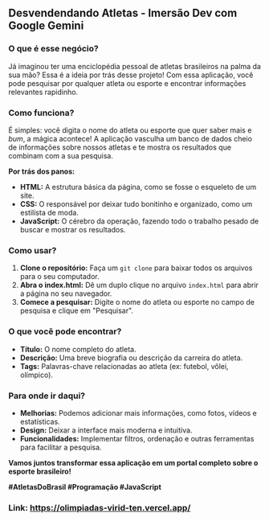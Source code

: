 ## Desvendendando Atletas - Imersão Dev com Google Gemini

### **O que é esse negócio?**

Já imaginou ter uma enciclopédia pessoal de atletas brasileiros na palma da sua mão?  Essa é a ideia por trás desse projeto! Com essa aplicação, você pode pesquisar por qualquer atleta ou esporte e encontrar informações relevantes rapidinho. 

### **Como funciona?**

É simples: você digita o nome do atleta ou esporte que quer saber mais e *bum*, a mágica acontece! A aplicação vasculha um banco de dados cheio de informações sobre nossos atletas e te mostra os resultados que combinam com a sua pesquisa.

**Por trás dos panos:**

* **HTML:** A estrutura básica da página, como se fosse o esqueleto de um site.
* **CSS:** O responsável por deixar tudo bonitinho e organizado, como um estilista de moda.
* **JavaScript:** O cérebro da operação, fazendo todo o trabalho pesado de buscar e mostrar os resultados.

### **Como usar?**

1. **Clone o repositório:** Faça um `git clone` para baixar todos os arquivos para o seu computador.
2. **Abra o index.html:** Dê um duplo clique no arquivo `index.html` para abrir a página no seu navegador.
3. **Comece a pesquisar:** Digite o nome do atleta ou esporte no campo de pesquisa e clique em "Pesquisar".

### **O que você pode encontrar?**

* **Título:** O nome completo do atleta.
* **Descrição:** Uma breve biografia ou descrição da carreira do atleta.
* **Tags:** Palavras-chave relacionadas ao atleta (ex: futebol, vôlei, olímpico).

### **Para onde ir daqui?**

* **Melhorias:** Podemos adicionar mais informações, como fotos, vídeos e estatísticas.
* **Design:** Deixar a interface mais moderna e intuitiva.
* **Funcionalidades:** Implementar filtros, ordenação e outras ferramentas para facilitar a pesquisa.

**Vamos juntos transformar essa aplicação em um portal completo sobre o esporte brasileiro!** 

**#AtletasDoBrasil #Programação #JavaScript**

### Link: https://olimpiadas-virid-ten.vercel.app/
